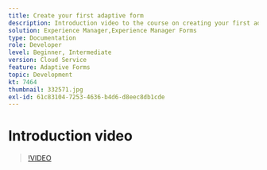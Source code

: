 ```yaml
---
title: Create your first adaptive form
description: Introduction video to the course on creating your first adaptive form
solution: Experience Manager,Experience Manager Forms
type: Documentation
role: Developer
level: Beginner, Intermediate
version: Cloud Service
feature: Adaptive Forms
topic: Development
kt: 7464
thumbnail: 332571.jpg
exl-id: 61c83104-7253-4636-b4d6-d8eec8db1cde
---
```

# Introduction video


>[!VIDEO](https://video.tv.adobe.com/v/332571?quality=12&learn=on)

